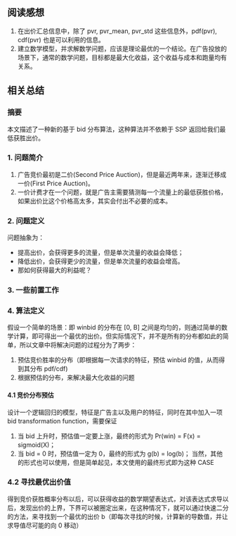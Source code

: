## 阅读感想
1. 在出价汇总信息中，除了 pvr, pvr_mean, pvr_std 这些信息外，pdf(pvr), cdf(pvr) 也是可以利用的信息。
2. 建立数学模型，并求解数学问题，应该是理论最优的一个结论。在广告投放的场景下，通常的数学问题，目标都是最大化收益，这个收益与成本和跑量均有关系。
## 相关总结
### 摘要
本文描述了一种新的基于 bid 分布算法，这种算法并不依赖于 SSP 返回给我们最低获胜出价。
### 1. 问题简介
1. 广告竞价最初是二价(Second Price Auction)，但是最近两年来，逐渐迁移成一价(First Price Auction)。
2. 一价计费才在一个问题，就是广告主需要猜测每一个流量上的最低获胜价格，如果出价比这个价格高太多，其实会付出不必要的成本。
### 2. 问题定义
问题抽象为：
- 提高出价，会获得更多的流量，但是单次流量的收益会降低；
- 降低出价，会获得更少的流量，但是单次流量的收益会增高。
- 那如何获得最大的利益呢？
### 3. 一些前置工作
### 4. 算法定义
假设一个简单的场景：即 winbid 的分布在 [0, B] 之间是均匀的，则通过简单的数学计算，即可得出一个最优的出价。但实际情况下，并不是所有的分布都如此的简单，所以文章中将解决问题的过程分为了两步：
1. 预估竞价胜率的分布（即根据每一次请求的特征，预估 winbid 的值，从而得到其分布 pdf/cdf)
2. 根据预估的分布，来解决最大化收益的问题
#### 4.1 竞价分布预估
设计一个逻辑回归的模型，特征是广告主以及用户的特征，同时在其中加入一项 bid transformation function，需要保证
1. 当 bid 上升时，预估值一定要上涨，最终的形式为 Pr(win) = F(x) = sigmoid(X)；
2. 当 bid = 0 时，预估值一定为 0，最终的形式为 g(b) = log(b)；
当然，其他的形式也可以使用，但是简单起见，本文使用的最终形式即为这种 CASE
### 4.2 寻找最优出价值
得到竞价获胜概率分布以后，可以获得收益的数学期望表达式，对该表达式求导以后，发现出价的上界，下界可以被圈定出来，在这种情况下，就可以通过快速二分的方法，来寻找到一个最优的出价 b（即每次寻找的时候，计算新的导数值，并让求导值尽可能的向 0 移动）